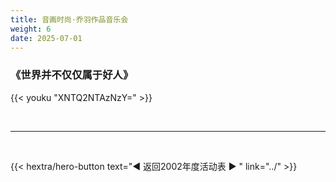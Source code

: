 ```yaml
---
title: 音画时尚·乔羽作品音乐会
weight: 6
date: 2025-07-01
---
```


### 《世界并不仅仅属于好人》

{{< youku "XNTQ2NTAzNzY=" >}}


<br>
<hr>
<br>

{{< hextra/hero-button text="◀ 返回2002年度活动表 ▶ " link="../" >}}